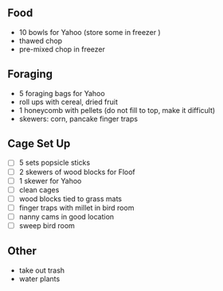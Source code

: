## Food
- 10 bowls for Yahoo (store some in freezer )
- thawed chop
- pre-mixed chop in freezer 

## Foraging 
- 5 foraging bags for Yahoo 
- roll ups with cereal, dried fruit 
- 1 honeycomb with pellets (do not fill to top, make it difficult)
- skewers: corn, pancake finger traps

## Cage Set Up
- [ ] 5 sets popsicle sticks
- [ ] 2 skewers of wood blocks for Floof 
- [ ] 1 skewer for Yahoo 
- [ ] clean cages
- [ ] wood blocks tied to grass mats
- [ ] finger traps with millet in bird room
- [ ] nanny cams in good location
- [ ] sweep bird room

## Other 
- take out trash 
- water plants 